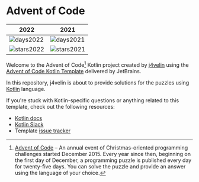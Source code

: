 
# Advent of Code

| 2022         | 2021        |
|--------------|-------------|
| ![days2022](https://img.shields.io/badge/days%20completed-16-red) | ![days2021](https://img.shields.io/badge/days%20completed-21-red) |
| ![stars2022](https://img.shields.io/badge/stars%20⭐-32-yellow)| ![stars2021](https://img.shields.io/badge/stars%20⭐-43-yellow) |



Welcome to the Advent of Code[^aoc] Kotlin project created by [j4velin][github] using the [Advent of Code Kotlin Template][template] delivered by JetBrains.

In this repository, j4velin is about to provide solutions for the puzzles using [Kotlin][kotlin] language.

If you're stuck with Kotlin-specific questions or anything related to this template, check out the following resources:

- [Kotlin docs][docs]
- [Kotlin Slack][slack]
- Template [issue tracker][issues]


[^aoc]:
    [Advent of Code][aoc] – An annual event of Christmas-oriented programming challenges started December 2015.
    Every year since then, beginning on the first day of December, a programming puzzle is published every day for twenty-five days.
    You can solve the puzzle and provide an answer using the language of your choice.

[aoc]: https://adventofcode.com
[docs]: https://kotlinlang.org/docs/home.html
[github]: https://github.com/j4velin
[issues]: https://github.com/kotlin-hands-on/advent-of-code-kotlin-template/issues
[kotlin]: https://kotlinlang.org
[slack]: https://surveys.jetbrains.com/s3/kotlin-slack-sign-up
[template]: https://github.com/kotlin-hands-on/advent-of-code-kotlin-template
